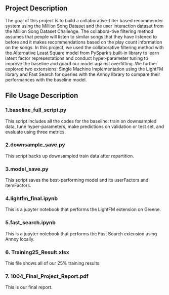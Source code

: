 ## Project Description
The goal of this project is to build a collaborative-filter based recommender system using the Million Song Dataset and the user interaction dataset from the Million Song Dataset Challenge. The collabora-tive filtering method assumes that people will listen to similar songs that they have listened to before and it makes recommendations based on the play count information on the songs. In this project, we used the collaborative filtering method with the Alternative Least Square model from PySpark’s built-in library to learn latent factor representations and conduct hyper-parameter tuning to improve the baseline and guard our model against overfitting. We further explored two extensions: Single Machine Implementation using the LightFM library and Fast Search for queries with the Annoy library to compare their performances with the baseline model.


## File Usage Description


### 1.baseline_full_script.py
This script includes all the codes for the baseline: train on downsampled data, tune hyper-parameters, make predictions on validation or test set, and evaluate using three metrics.


### 2.downsample_save.py
This script backs up downsampled train data after repartition.


### 3.model_save.py
This script saves the best-performing model and its userFactors and itemFactors.


### 4.lightfm_final.ipynb
This is a jupyter notebook that performs the LightFM extension on Greene.


### 5.fast_search.ipynb
This is a jupyter notebook that performs the Fast Search extension using Annoy locally.


### 6. Training25_Result.xlsx
This file shows all of our 25% training results.


### 7. 1004_Final_Project_Report.pdf
This is our final report.

